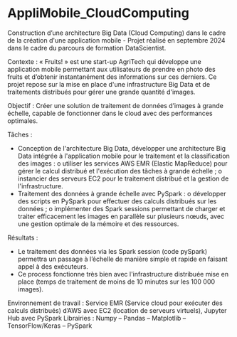 # AppliMobile_CloudComputing
Construction d’une architecture Big Data (Cloud Computing) dans le cadre de la création d'une application mobile - Projet réalisé en septembre 2024 dans le cadre du parcours de formation DataScientist.

Contexte : « Fruits! » est une start-up AgriTech qui développe une application mobile permettant aux utilisateurs de prendre en photo des fruits et d’obtenir instantanément des informations sur ces derniers. Ce projet repose sur la mise en place d'une infrastructure Big Data et de traitements distribués pour gérer une grande quantité d'images.

Objectif : Créer une solution de traitement de données d’images à grande échelle, capable de fonctionner dans le cloud avec des performances optimales.

Tâches :
-	Conception de l'architecture Big Data, développer une architecture Big Data intégrée à l'application mobile pour le traitement et la classification des images :
o	utiliser les services AWS EMR (Elastic MapReduce) pour gérer le calcul distribué et l'exécution des tâches à grande échelle ;
o	instancier des serveurs EC2 pour le traitement distribué et la gestion de l'infrastructure.
-	Traitement des données à grande échelle avec PySpark :
o	développer des scripts en PySpark pour effectuer des calculs distribués sur les données ;
o	implémenter des Spark sessions permettant de charger et traiter efficacement les images en parallèle sur plusieurs nœuds, avec une gestion optimale de la mémoire et des ressources.

Résultats : 
-	Le traitement des données via les Spark session (code pySpark) permettra un passage à l’échelle de manière simple et rapide en faisant appel à des exécuteurs.
-	Ce process fonctionne très bien avec l'infrastructure distribuée mise en place (temps de traitement de moins de 10 minutes sur les 100 000 images). 

Environnement de travail : Service EMR (Service cloud pour exécuter des calculs distribués) d’AWS avec EC2 (location de serveurs virtuels), Jupyter Hub avec PySpark
Librairies : Numpy – Pandas – Matplotlib – TensorFlow/Keras – PySpark
